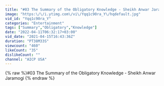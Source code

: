 ```yaml
---
title: "#03 The Summary of the Obligatory Knowledge - Sheikh Anwar Jaramogi"
image: "https:\/\/i.ytimg.com\/vi\/Yqq1c90ra_Y\/hqdefault.jpg"
vid_id: "Yqq1c90ra_Y"
categories: "Entertainment"
tags: ["Summary","Obligatory","Knowledge"]
date: "2022-04-11T06:32:17+03:00"
vid_date: "2021-04-15T16:43:36Z"
duration: "PT38M33S"
viewcount: "460"
likeCount: "35"
dislikeCount: ""
channel: "AICP USA"
---
```

{% raw %}#03 The Summary of the Obligatory Knowledge - Sheikh Anwar Jaramogi {% endraw %}
